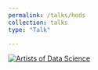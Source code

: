 ```yaml
---
permalink: /talks/hods
collection: talks
type: "Talk"

---
```

[![Artists of Data Science](https://i.ytimg.com/vi/3dfx3E1EMCw/maxresdefault.jpg)](https://www.youtube.com/watch?v=3dfx3E1EMCw&t=9s)
